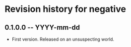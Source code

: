# Revision history for negative

## 0.1.0.0 -- YYYY-mm-dd

* First version. Released on an unsuspecting world.
